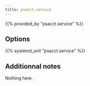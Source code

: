 ```yaml
---
title: psacct.service
---
```


{{% provided_by "psacct.service" %}}

## Options

{{% systemd_unit "psacct.service" %}}

## Additionnal notes

Nothing here.